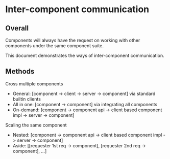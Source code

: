 # Inter-component communication

## Overall

Components will always have the request on working with other components under the same component suite.

This document demonstrates the ways of inter-component communication.

## Methods

Cross multiple components

* General: [component -> client -> server -> component] via standard builtin clients
* All in one: [component -> component] via integrating all components
* On-demand: [component -> component api -> client based component impl -> server -> component]

Scaling the same component

* Nested: [component -> component api -> client based component impl -> server -> component]
* Aside: [[requester 1st req -> component], [requester 2nd req -> component], ...]

